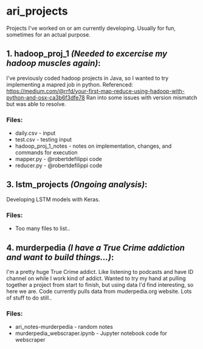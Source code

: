 # ari_projects
Projects I've worked on or am currently developing. Usually for fun, sometimes for an actual purpose.

## 1. hadoop_proj_1 *(Needed to excercise my hadoop muscles again)*:
I've previously coded hadoop projects in Java, so I wanted to try implementing a mapred job in python. Referenced: https://medium.com/@rrfd/your-first-map-reduce-using-hadoop-with-python-and-osx-ca3b6f3dfe78
Ran into some issues with version mismatch but was able to resolve.
### Files:
* daily.csv - input
* test.csv - testing input
* hadoop_proj_1_notes - notes on implementation, changes, and commands for execution
* mapper.py - @robertdefilippi code
* reducer.py - @robertdefilippi code

## 3. lstm_projects *(Ongoing analysis)*:
Developing LSTM models with Keras. 
### Files:
* Too many files to list..


## 4. murderpedia *(I have a True Crime addiction and want to build things...)*:
I'm a pretty huge True Crime addict. Like listening to podcasts and have ID channel on while I work kind of addict. Wanted to try my hand at pulling together a project from start to finish, but using data I'd find interesting, so here we are. Code currently pulls data from muderpedia.org website. Lots of stuff to do still..
### Files:
* ari_notes-murderpedia - random notes
* murderpedia_webscraper.ipynb - Jupyter notebook code for webscraper
